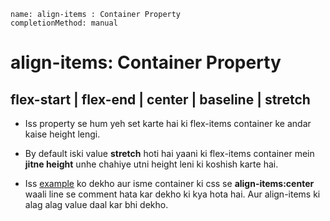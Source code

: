 ```ngMeta
name: align-items : Container Property
completionMethod: manual
```

# align-items: Container Property
## flex-start | flex-end | center | baseline | stretch

- Iss property se hum yeh set karte hai ki flex-items container ke andar kaise height lengi.

- By default iski value **stretch** hoti hai yaani ki flex-items container mein **jitne height** unhe chahiye utni height leni ki koshish karte hai.

- Iss [example](http://codepen.io/navgurukul/pen/egavZJ) ko dekho aur isme container ki css se **align-items:center** waali line se comment hata kar dekho ki kya hota hai. Aur align-items ki alag alag value daal kar bhi dekho.